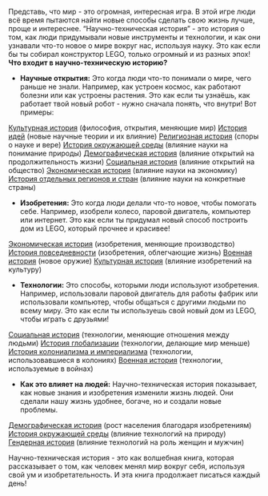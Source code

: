 Представь, что мир - это огромная, интересная игра. В этой игре люди всё время пытаются найти новые способы сделать свою жизнь лучше, проще и интереснее. “Научно-техническая история” - это история о том, как люди придумывали новые инструменты и технологии, и как они узнавали что-то новое о мире вокруг нас, используя науку.
Это как если бы ты собирал конструктор LEGO, только огромный и из разных эпох!
**Что входит в научно-техническую историю?**

- **Научные открытия:** Это когда люди что-то понимали о мире, чего раньше не знали. Например, как устроен космос, как работают болезни или как устроены растения. Это как если ты узнаёшь, как работает твой новый робот - нужно сначала понять, что внутри! Вот примеры:

[Культурная история](./culture.md) (философия, открытия, меняющие мир)
[История идей](./ideas.md) (новые научные теории и их влияние)
[Религиозная история](./culture.md) (споры о науке и вере)
[История окружающей среды](./environment.md) (влияние науки на понимание природы)
[Демографическая история](./demography.md) (влияние открытий на продолжительность жизни)
[Социальная история](./social.md) (влияние открытий на общество)
[Экономическая история](./economic.md) (влияние науки на экономику)
[История отдельных регионов и стран](./regions.md) (влияние науки на конкретные страны)


- **Изобретения:** Это когда люди делали что-то новое, чтобы помогать себе. Например, изобрели колесо, паровой двигатель, компьютер или интернет. Это как если ты придумал новый способ построить дом из LEGO, который прочнее и красивее!

[Экономическая история](./economic.md) (изобретения, меняющие производство)
[История повседневности](./commonLife.md) (изобретения, облегчающие жизнь)
[Военная история](./war.md) (новое оружие)
[Культурная история](./culture.md) (влияние изобретений на культуру)


- **Технологии:** Это способы, которыми люди используют изобретения. Например, использовали паровой двигатель для работы фабрик или использовали компьютер, чтобы общаться с другими людьми по всему миру. Это как если ты используешь свой новый дом из LEGO, чтобы играть с друзьями!

[Социальная история](./social.md) (технологии, меняющие отношения между людьми)
[История глобализации](./globalization.md) (технологии, делающие мир меньше)
[История колониализма и империализма](./colonializm.md) (технологии, использовавшиеся в колониях)
[Военная история](./war.md) (технологии, используемые в войнах)


- **Как это влияет на людей:** Научно-техническая история показывает, как новые знания и изобретения изменили жизнь людей. Они сделали нашу жизнь удобнее, богаче, но и создали новые проблемы.

[Демографическая история](./demography.md) (рост населения благодаря изобретениям)
[История окружающей среды](./environment.md) (влияние технологий на природу)
[Гендерная история](./genders.md) (влияние технологий на роль женщин и мужчин)



Научно-техническая история - это как волшебная книга, которая рассказывает о том, как человек менял мир вокруг себя, используя свой ум и изобретательность. И эта книга продолжает писаться каждый день!

